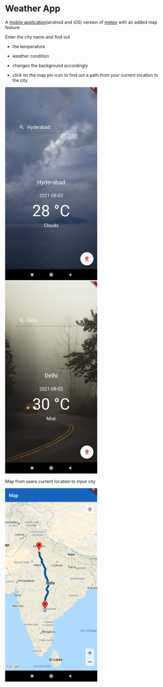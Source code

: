 # Weather App

A [mobile application](https://drive.google.com/file/d/1FEjmI7DV8XKWpiUFFkatGT-qGuPZLMCb/view)(android and iOS) version of [meteo](https://weathersearchnow.netlify.app/) 
with an added map feature

Enter the city name and find out

- the temperature

- weather condition

- changes the background accordingly

- click on the map pin icon to find out a path from your current location to the city

<p float="left">
  <img src="images/loc1sol.jpg" width="300" />
  <img src="images/loc2sol.jpg"  width="300" /> 
   
</p>

Map from users current location to input city

<img src="images/mapsol.jpg"  width="300" />


